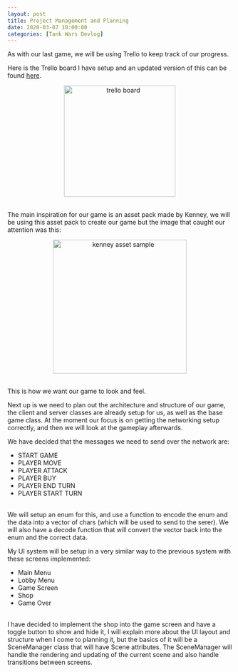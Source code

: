 ```yaml
---
layout: post
title: Project Management and Planning
date: 2020-03-07 10:00:00
categories: [Tank Wars Devlog]
---
```


As with our last game, we will be using Trello to keep track of our progress. 

Here is the Trello board I have setup and an updated version of this can be found [here](https://trello.com/b/6CQNjRyr/llp-game-3).

<center><img src="{{ site.baseurl }}/assets/TankWars/trello_board.png" alt="trello board" style="height: 250px;" /></center><br>

The main inspiration for our game is an asset pack made by Kenney, we will be using this asset pack to create our game but the image that caught our attention was this: 

<center><img src="{{ site.baseurl }}/assets/TankWars/kenney_sample.png" alt="kenney asset sample" style="height: 300px;" /></center><br>

This is how we want our game to look and feel.

Next up is we need to plan out the architecture and structure of our game, the client and server classes are already setup for us, as well as the base game class. 
At the moment our focus is on getting the networking setup correctly, and then we will look at the gameplay afterwards.

We have decided that the messages we need to send over the network are:
* START GAME
* PLAYER MOVE
* PLAYER ATTACK
* PLAYER BUY
* PLAYER END TURN
* PLAYER START TURN

<br>
We will setup an enum for this, and use a function to encode the enum and the data into a vector of chars (which will be used to send to the serer).
We will also have a decode function that will convert the vector back into the enum and the correct data.

My UI system will be setup in a very similar way to the previous system with these screens implemented:
* Main Menu
* Lobby Menu
* Game Screen
* Shop
* Game Over

<br>
I have decided to implement the shop into the game screen and have a toggle button to show and hide it, I will explain more about the UI layout and structure when I come to planning it, but the basics of it will be a SceneManager class that will have Scene attributes. The SceneManager will handle the rendering and updating of the current scene and also handle transitions between screens.